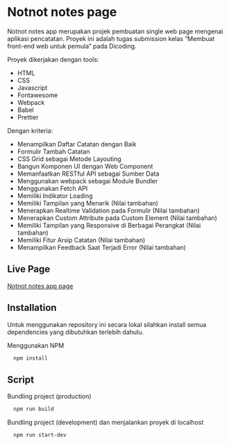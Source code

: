 
# Notnot notes page

Notnot notes app merupakan projek pembuatan single web page mengenai aplikasi pencatatan. Proyek ini adalah tugas submission kelas “Membuat front-end web untuk pemula” pada Dicoding.

Proyek dikerjakan dengan tools:
- HTML
- CSS
- Javascript
- Fontawesome
- Webpack
- Babel
- Prettier

Dengan kriteria:
- Menampilkan Daftar Catatan dengan Baik
- Formulir Tambah Catatan
- CSS Grid sebagai Metode Layouting
- Bangun Komponen UI dengan Web Component
- Memanfaatkan RESTful API sebagai Sumber Data
- Menggunakan webpack sebagai Module Bundler
- Menggunakan Fetch API
- Memiliki Indikator Loading
- Memiliki Tampilan yang Menarik (Nilai tambahan)
- Menerapkan Realtime Validation pada Formulir (Nilai tambahan)
- Menerapkan Custom Attribute pada Custom Element (Nilai tambahan)
- Memiliki Tampilan yang Responsive di Berbagai Perangkat (Nilai tambahan)
- Memiliki Fitur Arsip Catatan (Nilai tambahan)
- Menampilkan Feedback Saat Terjadi Error (Nilai tambahan)

## Live Page

[Notnot notes app page](https://notnot-notes-app.netlify.app/)

## Installation

Untuk menggunakan repository ini secara lokal silahkan install semua dependencies yang dibutuhkan terlebih dahulu.

Menggunakan NPM

```bash
  npm install
```

## Script

Bundling project (production)

```bash
  npm run build
```

Bundling project (development) dan menjalankan proyek di localhost

```bash
  npm run start-dev
```

